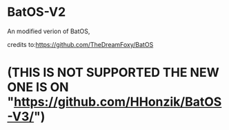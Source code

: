 # BatOS-V2
An modified verion of BatOS,
 
credits to:https://github.com/TheDreamFoxy/BatOS
# (THIS IS NOT SUPPORTED THE NEW ONE IS ON "https://github.com/HHonzik/BatOS-V3/")
